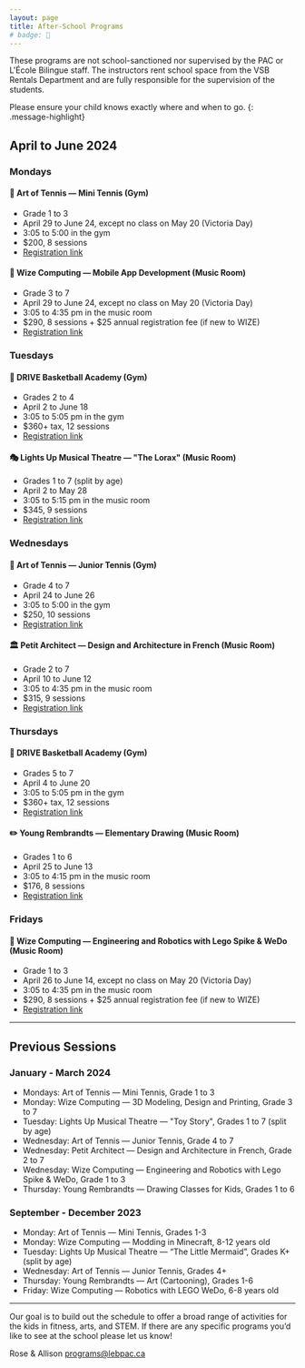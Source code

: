 ```yaml
---
layout: page
title: After-School Programs
# badge: 🤖
---
```


These programs are not school-sanctioned nor supervised by the PAC or L'École Bilingue staff. The instructors rent school space from the VSB Rentals Department and are fully responsible for the supervision of the students.

Please ensure your child knows exactly where and when to go.
{: .message-highlight}

## April to June 2024

### Mondays

#### 🎾 Art of Tennis — Mini Tennis (Gym)
- Grade 1 to 3
- April 29 to June 24, except no class on May 20 (Victoria Day)
- 3:05 to 5:00 in the gym
- $200, 8 sessions
- [Registration link](https://docs.google.com/spreadsheets/d/1vQohuhOQM21fs39-IdUQgWBdiJPJc8vmgxv4nj_XSkY/edit?usp=sharing)

#### 📱 Wize Computing — Mobile App Development (Music Room)
- Grade 3 to 7
- April 29 to June 24, except no class on May 20 (Victoria Day) 
- 3:05 to 4:35 pm in the music room
- $290, 8 sessions + $25 annual registration fee (if new to WIZE)
- [Registration link](https://app.amilia.com/store/en/wize-academy-of-vancouver-south-richmond/shop/programs)

### Tuesdays

#### 🏀 DRIVE Basketball Academy (Gym)
- Grades 2 to 4
- April 2 to June 18
- 3:05 to 5:05 pm in the gym
- $360+ tax, 12 sessions
- [Registration link](https://drivebasketball.teamsportsadmin.com/events/details/tryout/3929)

#### 🎭 Lights Up Musical Theatre — "The Lorax" (Music Room)
- Grades 1 to 7 (split by age)
- April 2 to May 28
- 3:05 to 5:15 pm in the music room
- $345, 9 sessions
- [Registration link](https://lightsuptheatre.ca/afterschool/lecolebilingue/)

### Wednesdays

#### 🎾 Art of Tennis — Junior Tennis (Gym)
- Grade 4 to 7
- April 24 to June 26
- 3:05 to 5:00 in the gym
- $250, 10 sessions
- [Registration link](https://docs.google.com/spreadsheets/d/1GCDPNayQmLxIwNnFNZM5EAhVx7KGsJO0_iyW7KBiH8Y/edit?usp=sharing)

#### 🏛 Petit Architect — Design and Architecture in French (Music Room)
- Grade 2 to 7
- April 10 to June 12
- 3:05 to 4:35 pm in the music room
- $315, 9 sessions
- [Registration link](https://petitarchitect.com/school-pacs)

### Thursdays

#### 🏀 DRIVE Basketball Academy (Gym)
- Grades 5 to 7
- April 4 to June 20
- 3:05 to 5:05 pm in the gym
- $360+ tax, 12 sessions
- [Registration link](https://drivebasketball.teamsportsadmin.com/events/details/tryout/3929)

#### ✏️ Young Rembrandts — Elementary Drawing (Music Room)
- Grades 1 to 6
- April 25 to June 13
- 3:05 to 4:15 pm in the music room
- $176, 8 sessions
- [Registration link](https://campscui.active.com/orgs/YoungRembrandtsMetroVancouver?season=3465445&session=62302245)

### Fridays

#### 🤖 Wize Computing — Engineering and Robotics with Lego Spike & WeDo (Music Room)
- Grade 1 to 3
- April 26 to June 14, except no class on May 20 (Victoria Day) 
- 3:05 to 4:35 pm in the music room
- $290, 8 sessions + $25 annual registration fee (if new to WIZE)
- [Registration link](https://app.amilia.com/store/en/wize-academy-of-vancouver-south-richmond/shop/programs)

---

## Previous Sessions

### January - March 2024
- Mondays: Art of Tennis — Mini Tennis, Grade 1 to 3
- Monday: Wize Computing — 3D Modeling, Design and Printing, Grade 3 to 7
- Tuesday: Lights Up Musical Theatre — "Toy Story", Grades 1 to 7 (split by age)
- Wednesday: Art of Tennis — Junior Tennis, Grade 4 to 7
- Wednesday: Petit Architect — Design and Architecture in French, Grade 2 to 7
- Wednesday: Wize Computing — Engineering and Robotics with Lego Spike & WeDo, Grade 1 to 3
- Thursday: Young Rembrandts — Drawing Classes for Kids, Grades 1 to 6

### September - December 2023
- Monday: Art of Tennis — Mini Tennis, Grades 1-3
- Monday: Wize Computing — Modding in Minecraft, 8-12 years old
- Tuesday: Lights Up Musical Theatre — “The Little Mermaid”, Grades K+ (split by age)
- Wednesday: Art of Tennis — Junior Tennis, Grades 4+
- Thursday: Young Rembrandts — Art (Cartooning), Grades 1-6
- Friday: Wize Computing — Robotics with LEGO WeDo, 6-8 years old

---

Our goal is to build out the schedule to offer a broad range of activities for the kids in fitness, arts, and STEM. If there are any specific programs you’d like to see at the school please let us know!

Rose & Allison
[programs@lebpac.ca](mailto:programs@lebpac.ca)
